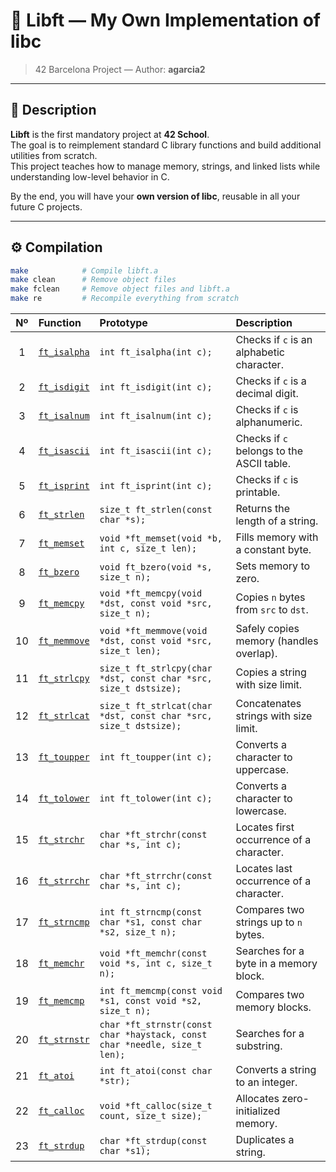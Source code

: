 # 🧠 Libft — My Own Implementation of libc

> 42 Barcelona Project — Author: **agarcia2**

---

## 📖 Description

**Libft** is the first mandatory project at **42 School**.  
The goal is to reimplement standard C library functions and build additional utilities from scratch.  
This project teaches how to manage memory, strings, and linked lists while understanding low-level behavior in C.

By the end, you will have your **own version of libc**, reusable in all your future C projects.

---

## ⚙️ Compilation

```bash
make            # Compile libft.a
make clean      # Remove object files
make fclean     # Remove object files and libft.a
make re         # Recompile everything from scratch
```
| Nº  | Function                                   | Prototype                                           | Description                                      |
|:---:|:--------------------------------------------|:----------------------------------------------------|:-------------------------------------------------|
| 1   | [`ft_isalpha`](./ft_isalpha.c)             | `int ft_isalpha(int c);`                            | Checks if `c` is an alphabetic character.        |
| 2   | [`ft_isdigit`](./ft_isdigit.c)             | `int ft_isdigit(int c);`                            | Checks if `c` is a decimal digit.                |
| 3   | [`ft_isalnum`](./ft_isalnum.c)             | `int ft_isalnum(int c);`                            | Checks if `c` is alphanumeric.                   |
| 4   | [`ft_isascii`](./ft_isascii.c)             | `int ft_isascii(int c);`                            | Checks if `c` belongs to the ASCII table.        |
| 5   | [`ft_isprint`](./ft_isprint.c)             | `int ft_isprint(int c);`                            | Checks if `c` is printable.                      |
| 6   | [`ft_strlen`](./ft_strlen.c)               | `size_t ft_strlen(const char *s);`                  | Returns the length of a string.                  |
| 7   | [`ft_memset`](./ft_memset.c)               | `void *ft_memset(void *b, int c, size_t len);`      | Fills memory with a constant byte.               |
| 8   | [`ft_bzero`](./ft_bzero.c)                 | `void ft_bzero(void *s, size_t n);`                 | Sets memory to zero.                             |
| 9   | [`ft_memcpy`](./ft_memcpy.c)               | `void *ft_memcpy(void *dst, const void *src, size_t n);` | Copies `n` bytes from `src` to `dst`.      |
| 10  | [`ft_memmove`](./ft_memmove.c)             | `void *ft_memmove(void *dst, const void *src, size_t len);` | Safely copies memory (handles overlap). |
| 11  | [`ft_strlcpy`](./ft_strlcpy.c)             | `size_t ft_strlcpy(char *dst, const char *src, size_t dstsize);` | Copies a string with size limit. |
| 12  | [`ft_strlcat`](./ft_strlcat.c)             | `size_t ft_strlcat(char *dst, const char *src, size_t dstsize);` | Concatenates strings with size limit. |
| 13  | [`ft_toupper`](./ft_toupper.c)             | `int ft_toupper(int c);`                            | Converts a character to uppercase.               |
| 14  | [`ft_tolower`](./ft_tolower.c)             | `int ft_tolower(int c);`                            | Converts a character to lowercase.               |
| 15  | [`ft_strchr`](./ft_strchr.c)               | `char *ft_strchr(const char *s, int c);`            | Locates first occurrence of a character.         |
| 16  | [`ft_strrchr`](./ft_strrchr.c)             | `char *ft_strrchr(const char *s, int c);`           | Locates last occurrence of a character.          |
| 17  | [`ft_strncmp`](./ft_strncmp.c)             | `int ft_strncmp(const char *s1, const char *s2, size_t n);` | Compares two strings up to `n` bytes.  |
| 18  | [`ft_memchr`](./ft_memchr.c)               | `void *ft_memchr(const void *s, int c, size_t n);`  | Searches for a byte in a memory block.           |
| 19  | [`ft_memcmp`](./ft_memcmp.c)               | `int ft_memcmp(const void *s1, const void *s2, size_t n);` | Compares two memory blocks.             |
| 20  | [`ft_strnstr`](./ft_strnstr.c)             | `char *ft_strnstr(const char *haystack, const char *needle, size_t len);` | Searches for a substring.             |
| 21  | [`ft_atoi`](./ft_atoi.c)                   | `int ft_atoi(const char *str);`                     | Converts a string to an integer.                 |
| 22  | [`ft_calloc`](./ft_calloc.c)               | `void *ft_calloc(size_t count, size_t size);`       | Allocates zero-initialized memory.               |
| 23  | [`ft_strdup`](./ft_strdup.c)               | `char *ft_strdup(const char *s1);`                  | Duplicates a string.                             |
